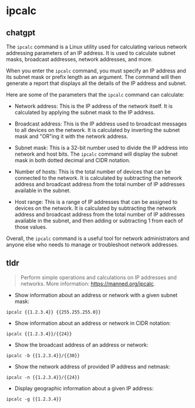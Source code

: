 # ipcalc 
## chatgpt 
The `ipcalc` command is a Linux utility used for calculating various network addressing parameters of an IP address. It is used to calculate subnet masks, broadcast addresses, network addresses, and more. 

When you enter the `ipcalc` command, you must specify an IP address and its subnet mask or prefix length as an argument. The command will then generate a report that displays all the details of the IP address and subnet.

Here are some of the parameters that the `ipcalc` command can calculate:

- Network address: This is the IP address of the network itself. It is calculated by applying the subnet mask to the IP address.

- Broadcast address: This is the IP address used to broadcast messages to all devices on the network. It is calculated by inverting the subnet mask and "OR"ing it with the network address.

- Subnet mask: This is a 32-bit number used to divide the IP address into network and host bits. The `ipcalc` command will display the subnet mask in both dotted decimal and CIDR notation.

- Number of hosts: This is the total number of devices that can be connected to the network. It is calculated by subtracting the network address and broadcast address from the total number of IP addresses available in the subnet.

- Host range: This is a range of IP addresses that can be assigned to devices on the network. It is calculated by subtracting the network address and broadcast address from the total number of IP addresses available in the subnet, and then adding or subtracting 1 from each of those values.

Overall, the `ipcalc` command is a useful tool for network administrators and anyone else who needs to manage or troubleshoot network addresses. 

## tldr 
 
> Perform simple operations and calculations on IP addresses and networks.
> More information: <https://manned.org/ipcalc>.

- Show information about an address or network with a given subnet mask:

`ipcalc {{1.2.3.4}} {{255.255.255.0}}`

- Show information about an address or network in CIDR notation:

`ipcalc {{1.2.3.4}}/{{24}}`

- Show the broadcast address of an address or network:

`ipcalc -b {{1.2.3.4}}/{{30}}`

- Show the network address of provided IP address and netmask:

`ipcalc -n {{1.2.3.4}}/{{24}}`

- Display geographic information about a given IP address:

`ipcalc -g {{1.2.3.4}}`
